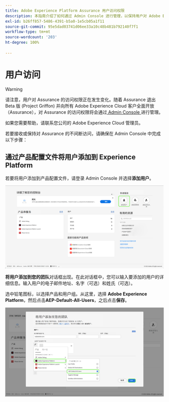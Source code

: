 ```yaml
---
title: Adobe Experience Platform Assurance 用户访问权限
description: 本指南介绍了如何通过 Admin Console 进行管理，以保持用户对 Adobe Experience Platform Assurance 的访问权限。
exl-id: b26ff857-5486-4391-b5a0-1e5cb05a1f11
source-git-commit: 95e5dad03741d06ee33a10c48b481b792140f7f1
workflow-type: tm+mt
source-wordcount: '203'
ht-degree: 100%

---
```


# 用户访问

>[!WARNING]
>
>请注意，用户对 Assurance 的访问权限正在发生变化。随着 Assurance 退出 Beta 版 (Project Griffon) 并向所有 Adobe Experience Cloud 客户全面开放（Assurance），对 Assurance 的访问权限将会通过[ Admin Console ](https://helpx.adobe.com/enterprise/using/admin-console.html)进行管理。
>
>如果您需要帮助，请联系您公司的 Adobe Experience Cloud 管理员。

若要接收或保持对 Assurance 的不间断访问，请确保在 Admin Console 中完成以下步骤：

## 通过产品配置文件将用户添加到 Experience Platform

若要将用户添加到产品配置文件，请登录 Admin Console 并选择&#x200B;**添加用户**。

![添加用户按钮突出显示。](./images/get-access/product-profile-add-users.png)

**将用户添加到您的团队**&#x200B;对话框出现。在此对话框中，您可以输入要添加的用户的详细信息。输入用户的电子邮件地址、名字（可选）和姓氏（可选）。

选中铅笔图标，以选择产品和用户组。从这里，选择 **Adobe Experience Platform**，然后点击&#x200B;**AEP-Default-All-Users**，之后点击&#x200B;**保存**。

![显示如何添加产品配置文件的对话框会出现。](./images/get-access/product-profile-add-profile.png)
